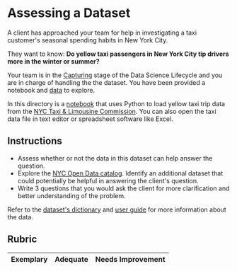 # Assessing a Dataset

A client has approached your team for help in investigating a taxi customer's seasonal spending habits in New York City. 

They want to know: **Do yellow taxi passengers in New York City tip drivers more in the winter or summer?**

Your team is in the [Capturing](Readme.md#Capturing) stage of the Data Science Lifecycle and you are in charge of handling the the dataset. You have been provided a notebook and [data](../../data/taxi.csv) to explore.

In this directory is a [notebook](notebook.ipynb) that uses Python to load yellow taxi trip data from the [NYC Taxi & Limousine Commission](https://docs.microsoft.com/en-us/azure/open-datasets/dataset-taxi-yellow?tabs=azureml-opendatasets).
You can also open the taxi data file in text editor or spreadsheet software like Excel.

## Instructions

- Assess whether or not the data in this dataset can help answer the question.
- Explore the [NYC Open Data catalog](https://data.cityofnewyork.us/browse?sortBy=most_accessed&utf8=%E2%9C%93). Identify an additional dataset that could potentially be helpful in answering the client's question.
- Write 3 questions that you would ask the client for more clarification and better understanding of the problem. 

Refer to the [dataset's dictionary](https://www1.nyc.gov/assets/tlc/downloads/pdf/data_dictionary_trip_records_yellow.pdf) and [user guide](https://www1.nyc.gov/assets/tlc/downloads/pdf/trip_record_user_guide.pdf) for more information about the data.

## Rubric

Exemplary | Adequate | Needs Improvement
--- | --- | -- |
